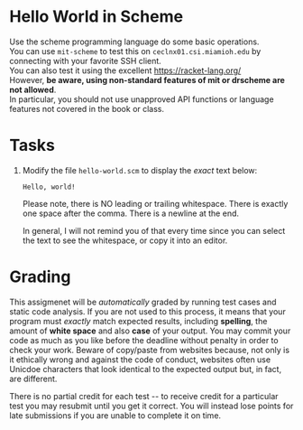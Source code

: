 # Hello World in Scheme

Use the scheme programming language do some basic operations.  
You can use `mit-scheme` to test this on `ceclnx01.csi.miamioh.edu` by connecting with your favorite SSH client.  
You can also test it using the excellent https://racket-lang.org/   
However, **be aware, using non-standard features of mit or drscheme are not allowed**.  
In particular, you should not use unapproved API functions or language features not covered in the book or class. 

#  Tasks
1.  Modify the file `hello-world.scm`  to display the _exact_ text below:
    ```
    Hello, world!
    
    ```
    Please note, there is NO leading or trailing whitespace.   There is exactly one space after the comma. 
    There is a newline at the end. 
      
    In general, I will not remind you of that every time since you can select the text to see the whitespace, or copy it into an editor. 

# Grading
This assigmenet will be _automatically_ graded by running test cases and static code analysis. 
If you are not used to this process, it means that your program must _exactly_ match expected results, including __spelling__, the amount of __white space__ and also __case__ of  your output. You may commit your code as much as you like before the deadline without penalty in order to check your work.  Beware of copy/paste from websites because, not only is it ethically wrong and against the code of conduct, websites often use Unicdoe characters that look identical to the expected output but, in fact, are different. 

There is no partial credit for each test -- to receive credit for a particular test you may resubmit until you get it correct. You will instead lose points for late submissions if you are unable to complete it on time. 
